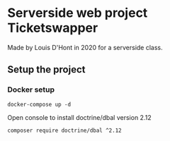 # Serverside web project Ticketswapper

Made by Louis D'Hont in 2020 for a serverside class.

## Setup the project
### Docker setup
```
docker-compose up -d
```

Open console to install doctrine/dbal version 2.12

```
composer require doctrine/dbal ^2.12
```
